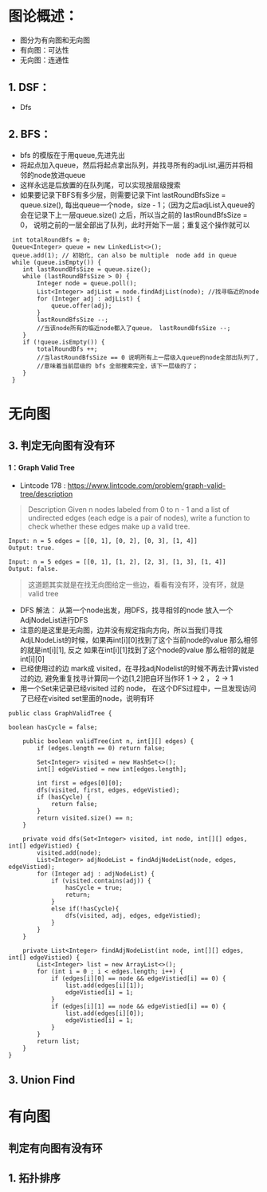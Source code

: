 # 图论概述：
- 图分为有向图和无向图
- 有向图：可达性
- 无向图：连通性

## 1. DSF：

- Dfs 

## 2. BFS：
- bfs 的模版在于用queue,先进先出
- 将起点加入queue，然后将起点拿出队列，并找寻所有的adjList,遍历并将相邻的node放进queue
- 这样永远是后放置的在队列尾，可以实现按层级搜索
- 如果要记录下BFS有多少层，则需要记录下int lastRoundBfsSize = queue.size(), 每出queue一个node，size - 1；（因为之后adjList入queue的会在记录下上一层queue.size() 之后，所以当之前的 lastRoundBfsSize = 0， 说明之前的一层全部出了队列，此时开始下一层；重复这个操作就可以

 
```
 int totalRoundBfs = 0;
 Queue<Integer> queue = new LinkedList<>();
 queue.add(1); // 初始化, can also be multiple  node add in queue
 while (queue.isEmpty()) {
 	int lastRoundBfsSize = queue.size();
 	while (lastRoundBfsSize > 0) {
 		Integer node = queue.poll();
 		List<Integer> adjList = node.findAdjList(node); //找寻临近的node
 		for (Integer adj : adjList) {
 			queue.offer(adj);
 		}
 		lastRoundBfsSize --;
 		//当该node所有的临近node都入了queue， lastRoundBfsSize --;
 	}
 	if (!queue.isEmpty()) {
 		totalRoundBfs ++;
 		//当lastRoundBfsSize == 0 说明所有上一层级入queue的node全部出队列了, 
 		//意味着当前层级的 bfs 全部搜索完全，该下一层级的了；
 	}
 }

```



# 无向图



## 3. 判定无向图有没有环

#### 1：Graph Valid Tree

- Lintcode 178 : https://www.lintcode.com/problem/graph-valid-tree/description

> 	 Description
	 Given n nodes labeled from 0 to n - 1 and a list of undirected edges (each edge is a pair of nodes), 
	 write a function to check whether these edges make up a valid tree.

``` 
Input: n = 5 edges = [[0, 1], [0, 2], [0, 3], [1, 4]] 
Output: true.

Input: n = 5 edges = [[0, 1], [1, 2], [2, 3], [1, 3], [1, 4]]
Output: false.

``` 
> 这道题其实就是在找无向图给定一些边，看看有没有环，没有环，就是valid tree

- DFS 解法： 从第一个node出发，用DFS，找寻相邻的node 放入一个AdjNodeList进行DFS
- 注意的是这里是无向图，边并没有规定指向方向，所以当我们寻找AdjLNodeList的时候，如果再int[i][0]找到了这个当前node的value 那么相邻的就是int[i][1], 反之 如果在int[i][1]找到了这个node的value 那么相邻的就是int[i][0]
- 已经使用过的边 mark成 visited，在寻找adjNodelist的时候不再去计算visted 过的边, 避免重复找寻计算同一个边[1,2]把自环当作环  1 -> 2  ， 2 -> 1 
- 用一个Set来记录已经visited 过的 node， 在这个DFS过程中，一旦发现访问了已经在visited set里面的node，说明有环


```
public class GraphValidTree {
	
boolean hasCycle = false;
    
    public boolean validTree(int n, int[][] edges) {
        if (edges.length == 0) return false;

        Set<Integer> visited = new HashSet<>();
        int[] edgeVistied = new int[edges.length];
        
        int first = edges[0][0];
        dfs(visited, first, edges, edgeVistied);
        if (hasCycle) {
            return false;
        }
        return visited.size() == n;
    }
    
    private void dfs(Set<Integer> visited, int node, int[][] edges, int[] edgeVistied) {
        visited.add(node);
        List<Integer> adjNodeList = findAdjNodeList(node, edges, edgeVistied);
        for (Integer adj : adjNodeList) {
            if (visited.contains(adj)) {
                hasCycle = true;
                return;
            }
            else if(!hasCycle){
                dfs(visited, adj, edges, edgeVistied);
            }
        }
    }
    
    private List<Integer> findAdjNodeList(int node, int[][] edges, int[] edgeVistied) {
        List<Integer> list = new ArrayList<>();
        for (int i = 0 ; i < edges.length; i++) {
            if (edges[i][0] == node && edgeVistied[i] == 0) {
                list.add(edges[i][1]);
                edgeVistied[i] = 1;
            }
            if (edges[i][1] == node && edgeVistied[i] == 0) {
                list.add(edges[i][0]);
                edgeVistied[i] = 1;
            }
        }
        return list;
    }
}

```




## 3. Union Find


#  有向图

## 判定有向图有没有环
## 1. 拓扑排序